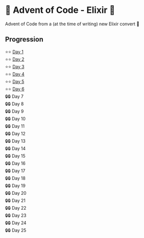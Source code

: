 # 🎄 Advent of Code - Elixir 🎄

Advent of Code from a (at the time of writing) new Elixir convert :santa:

## Progression

:star::star: [Day 1](/lib/year_2021/day_01) \
:star::star: [Day 2](/lib/year_2021/day_02) \
:star::star: [Day 3](/lib/year_2021/day_03) \
:star::star: [Day 4](/lib/year_2021/day_04) \
:star::star: [Day 5](/lib/year_2021/day_05) \
:star::star: [Day 6](/lib/year_2021/day_06) \
:lock::lock: Day 7 \
:lock::lock: Day 8 \
:lock::lock: Day 9 \
:lock::lock: Day 10 \
:lock::lock: Day 11 \
:lock::lock: Day 12 \
:lock::lock: Day 13 \
:lock::lock: Day 14 \
:lock::lock: Day 15 \
:lock::lock: Day 16 \
:lock::lock: Day 17 \
:lock::lock: Day 18 \
:lock::lock: Day 19 \
:lock::lock: Day 20 \
:lock::lock: Day 21 \
:lock::lock: Day 22 \
:lock::lock: Day 23 \
:lock::lock: Day 24 \
:lock::lock: Day 25
